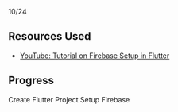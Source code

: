10/24

## Resources Used

- [YouTube: Tutorial on Firebase Setup in Flutter](https://www.youtube.com/watch?v=13JPV0c4AxQ&ab_channel=TrueCoders)

## Progress
Create Flutter Project
Setup Firebase
